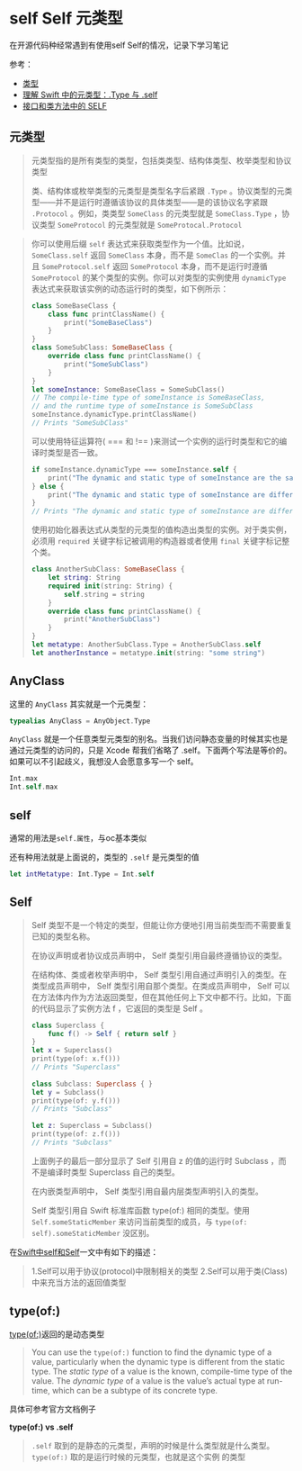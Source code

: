 # self Self 元类型

在开源代码种经常遇到有使用self Self的情况，记录下学习笔记

参考：

+ [类型](https://www.cnswift.org/types)
+ [理解 Swift 中的元类型：.Type 与 .self](https://juejin.im/post/5bfc0c096fb9a04a027a085b)
+ [接口和类方法中的 SELF](https://swifter.tips/use-self/)

## 元类型

> 元类型指的是所有类型的类型，包括类类型、结构体类型、枚举类型和协议类型
>
> 类、结构体或枚举类型的元类型是类型名字后紧跟 `.Type`  。协议类型的元类型——并不是运行时遵循该协议的具体类型——是的该协议名字紧跟 `.Protocol` 。例如，类类型 `SomeClass` 的元类型就是 `SomeClass.Type` ，协议类型 `SomeProtocol` 的元类型就是 `SomeProtocal.Protocol` 

> 你可以使用后缀 `self` 表达式来获取类型作为一个值。比如说， `SomeClass.self` 返回 `SomeClass` 本身，而不是 `SomeClas` 的一个实例。并且 `SomeProtocol.self`  返回 `SomeProtocol` 本身，而不是运行时遵循 `SomeProtocol` 的某个类型的实例。你可以对类型的实例使用 `dynamicType`  表达式来获取该实例的动态运行时的类型，如下例所示：
>
> ```swift
> class SomeBaseClass {
>     class func printClassName() {
>         print("SomeBaseClass")
>     }
> }
> class SomeSubClass: SomeBaseClass {
>     override class func printClassName() {
>         print("SomeSubClass")
>     }
> }
> let someInstance: SomeBaseClass = SomeSubClass()
> // The compile-time type of someInstance is SomeBaseClass,
> // and the runtime type of someInstance is SomeSubClass
> someInstance.dynamicType.printClassName()
> // Prints "SomeSubClass"
> ```
>
> 可以使用特征运算符( === 和 !== )来测试一个实例的运行时类型和它的编译时类型是否一致。
>
> ```swift
> if someInstance.dynamicType === someInstance.self {
>     print("The dynamic and static type of someInstance are the same")
> } else {
>     print("The dynamic and static type of someInstance are different")
> }
> // Prints "The dynamic and static type of someInstance are different"
> ```
>
> 使用初始化器表达式从类型的元类型的值构造出类型的实例。对于类实例，必须用 `required`  关键字标记被调用的构造器或者使用 `final` 关键字标记整个类。
>
> ```swift
> class AnotherSubClass: SomeBaseClass {
>     let string: String
>     required init(string: String) {
>         self.string = string
>     }
>     override class func printClassName() {
>         print("AnotherSubClass")
>     }
> }
> let metatype: AnotherSubClass.Type = AnotherSubClass.self
> let anotherInstance = metatype.init(string: "some string")
> ```



## AnyClass

这里的 `AnyClass` 其实就是一个元类型：

```swift
typealias AnyClass = AnyObject.Type
```

`AnyClass` 就是一个任意类型元类型的别名。当我们访问静态变量的时候其实也是通过元类型的访问的，只是 Xcode 帮我们省略了 .self。下面两个写法是等价的。如果可以不引起歧义，我想没人会愿意多写一个 self。

```swift
Int.max
Int.self.max
```



## self

通常的用法是`self.属性`，与oc基本类似

还有种用法就是上面说的，类型的 `.self` 是元类型的值

```swift
let intMetatype: Int.Type = Int.self
```



## Self

> Self 类型不是一个特定的类型，但能让你方便地引用当前类型而不需要重复已知的类型名称。
>
> 在协议声明或者协议成员声明中， Self 类型引用自最终遵循协议的类型。
>
> 在结构体、类或者枚举声明中， Self 类型引用自通过声明引入的类型。在类型成员声明中， Self 类型引用自那个类型。在类成员声明中， Self 可以在方法体内作为方法返回类型，但在其他任何上下文中都不行。比如，下面的代码显示了实例方法 f ，它返回的类型是 Self 。
>
> ```swift
> class Superclass {
>     func f() -> Self { return self }
> }
> let x = Superclass()
> print(type(of: x.f()))
> // Prints "Superclass"
>  
> class Subclass: Superclass { }
> let y = Subclass()
> print(type(of: y.f()))
> // Prints "Subclass"
>  
> let z: Superclass = Subclass()
> print(type(of: z.f()))
> // Prints "Subclass"
> ```
>
> 上面例子的最后一部分显示了 Self 引用自 z 的值的运行时 Subclass ，而不是编译时类型 Superclass 自己的类型。
>
> 在内嵌类型声明中， Self 类型引用自最内层类型声明引入的类型。
>
> Self 类型引用自 Swift 标准库函数 type(of:) 相同的类型。使用 `Self.someStaticMember` 来访问当前类型的成员，与 `type(of: self).someStaticMember` 没区别。

在[Swift中self和Self](https://www.jianshu.com/p/5059d2993509)一文中有如下的描述：

>1.Self可以用于协议(protocol)中限制相关的类型
>2.Self可以用于类(Class)中来充当方法的返回值类型



## type(of:)

[type(of:)](https://developer.apple.com/documentation/swift/2885064-type)返回的是动态类型

> You can use the `type(of:)` function to find the dynamic type of a value, particularly when the dynamic type is different from the static type. The *static type* of a value is the known, compile-time type of the value. The *dynamic type* of a value is the value’s actual type at run-time, which can be a subtype of its concrete type.

具体可参考官方文档例子

**type(of:) vs .self**

> `.self` 取到的是静态的元类型，声明的时候是什么类型就是什么类型。`type(of:)` 取的是运行时候的元类型，也就是这个实例 的类型

